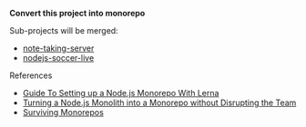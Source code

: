 **Convert this project into monorepo**

Sub-projects will be merged:
- [note-taking-server](https://github.com/quangkhaidam93/note-taking-server)
- [nodejs-soccer-live](https://github.com/quangkhaidam93/nodejs-soccer-live)

References
- [Guide To Setting up a Node.js Monorepo With Lerna](https://dzone.com/articles/monorepo-using-nodejs)
- [Turning a Node.js Monolith into a Monorepo without Disrupting the Team](https://www.infoq.com/articles/nodejs-monorepo/)
- [Surviving Monorepos](https://github.com/amirilovic/surviving-monorepos)

